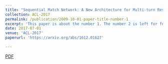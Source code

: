 ```yaml
---
title: "Sequential Match Network: A New Architecture for Multi-turn Response Selection in Retrieval-based Chatbots."
collection: ACL-2017
permalink: /publication/2009-10-01-paper-title-number-1
excerpt: 'This paper is about the number 1. The number 2 is left for future work.'
date: 2017-07-01
venue: 'ACL-2017'
paperurl: 'https://arxiv.org/abs/1612.01627'

---
```

[PDF](https://arxiv.org/abs/1612.01627)

